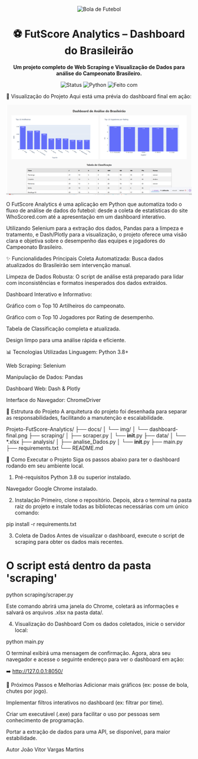 <p align="center">
<img src="https://www.google.com/search?q=https://raw.githubusercontent.com/Tarikul-Islam-Anik/Animated-Fluent-Emojis/master/Emojis/Objects/Soccer%2520Ball.png" alt="Bola de Futebol" width="120" height="120" />
</p>

<h1 align="center">⚽ FutScore Analytics – Dashboard do Brasileirão</h1>

<p align="center">
<strong>Um projeto completo de Web Scraping e Visualização de Dados para análise do Campeonato Brasileiro.</strong>
</p>

<p align="center">
<img alt="Status" src="https://www.google.com/search?q=https://img.shields.io/badge/status-conclu%C3%ADdo-green%3Fstyle%3Dfor-the-badge">
<img alt="Python" src="https://www.google.com/search?q=https://img.shields.io/badge/Python-3.8%2B-blue%3Fstyle%3Dfor-the-badge%26logo%3Dpython">
<img alt="Feito com" src="https://www.google.com/search?q=https://img.shields.io/badge/feito%2520com-Dash%2520%26%2520Plotly-purple%3Fstyle%3Dfor-the-badge">
</p>

📸 Visualização do Projeto
Aqui está uma prévia do dashboard final em ação:

<p align="center">
<img src="./docs/img/dashboard-final.png" alt="Prévia do Dashboard Final" width="800"/>
</p>

O FutScore Analytics é uma aplicação em Python que automatiza todo o fluxo de análise de dados do futebol: desde a coleta de estatísticas do site WhoScored.com até a apresentação em um dashboard interativo.

Utilizando Selenium para a extração dos dados, Pandas para a limpeza e tratamento, e Dash/Plotly para a visualização, o projeto oferece uma visão clara e objetiva sobre o desempenho das equipes e jogadores do Campeonato Brasileiro.

✨ Funcionalidades Principais
Coleta Automatizada: Busca dados atualizados do Brasileirão sem intervenção manual.

Limpeza de Dados Robusta: O script de análise está preparado para lidar com inconsistências e formatos inesperados dos dados extraídos.

Dashboard Interativo e Informativo:

Gráfico com o Top 10 Artilheiros do campeonato.

Gráfico com o Top 10 Jogadores por Rating de desempenho.

Tabela de Classificação completa e atualizada.

Design limpo para uma análise rápida e eficiente.

📊 Tecnologias Utilizadas
Linguagem: Python 3.8+

Web Scraping: Selenium

Manipulação de Dados: Pandas

Dashboard Web: Dash & Plotly

Interface do Navegador: ChromeDriver

📂 Estrutura do Projeto
A arquitetura do projeto foi desenhada para separar as responsabilidades, facilitando a manutenção e escalabilidade.

Projeto-FutScore-Analytics/
├── docs/
│   └── img/
│       └── dashboard-final.png
├── scraping/
│   ├── scraper.py
│   └── __init__.py
├── data/
│   └── *.xlsx
├── analysis/
│   ├── analise_Dados.py
│   └── __init__.py
├── main.py
├── requirements.txt
└── README.md

🚀 Como Executar o Projeto
Siga os passos abaixo para ter o dashboard rodando em seu ambiente local.

1. Pré-requisitos
Python 3.8 ou superior instalado.

Navegador Google Chrome instalado.

2. Instalação
Primeiro, clone o repositório. Depois, abra o terminal na pasta raiz do projeto e instale todas as bibliotecas necessárias com um único comando:

pip install -r requirements.txt

3. Coleta de Dados
Antes de visualizar o dashboard, execute o script de scraping para obter os dados mais recentes.

# O script está dentro da pasta 'scraping'
python scraping/scraper.py

Este comando abrirá uma janela do Chrome, coletará as informações e salvará os arquivos .xlsx na pasta data/.

4. Visualização do Dashboard
Com os dados coletados, inicie o servidor local:

python main.py

O terminal exibirá uma mensagem de confirmação. Agora, abra seu navegador e acesse o seguinte endereço para ver o dashboard em ação:

➡️ http://127.0.0.1:8050/

🔮 Próximos Passos e Melhorias
Adicionar mais gráficos (ex: posse de bola, chutes por jogo).

Implementar filtros interativos no dashboard (ex: filtrar por time).

Criar um executável (.exe) para facilitar o uso por pessoas sem conhecimento de programação.

Portar a extração de dados para uma API, se disponível, para maior estabilidade.

Autor João Vitor Vargas Martins
